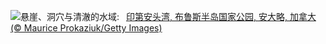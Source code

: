 ![](https://www.bing.com/th?id=OHR.BrucePeninsula_ZH-CN3258296517_UHD.jpg&w=1000)悬崖、洞穴与清澈的水域:&nbsp;&ensp;[印第安头湾, 布鲁斯半岛国家公园, 安大略, 加拿大 (© Maurice Prokaziuk/Getty Images)](https://www.bing.com/th?id=OHR.BrucePeninsula_ZH-CN3258296517_UHD.jpg)
<br><br/>
